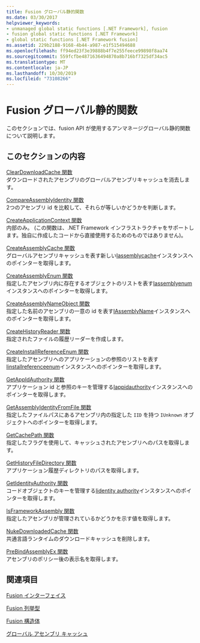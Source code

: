 ```yaml
---
title: Fusion グローバル静的関数
ms.date: 03/30/2017
helpviewer_keywords:
- unmanaged global static functions [.NET Framework], fusion
- fusion global static functions [.NET Framework]
- global static functions [.NET Framework fusion]
ms.assetid: 229b2188-9168-4b44-a987-e1f515494688
ms.openlocfilehash: ff94ed23f3e39888b4f7e255feece99898f8aa74
ms.sourcegitcommit: 559fcfbe4871636494870a8b716bf7325df34ac5
ms.translationtype: MT
ms.contentlocale: ja-JP
ms.lasthandoff: 10/30/2019
ms.locfileid: "73108266"
---
```

# <a name="fusion-global-static-functions"></a>Fusion グローバル静的関数
このセクションでは、fusion API が使用するアンマネージグローバル静的関数について説明します。  
  
## <a name="in-this-section"></a>このセクションの内容  
 [ClearDownloadCache 関数](cleardownloadcache-function.md)  
 ダウンロードされたアセンブリのグローバルアセンブリキャッシュを消去します。  
  
 [CompareAssemblyIdentity 関数](compareassemblyidentity-function.md)  
 2つのアセンブリ id を比較して、それらが等しいかどうかを判断します。  
  
 [CreateApplicationContext 関数](createapplicationcontext-function.md)  
 内部のみ。 (この関数は、.NET Framework インフラストラクチャをサポートします。独自に作成したコードから直接使用するためのものではありません)。  
  
 [CreateAssemblyCache 関数](createassemblycache-function.md)  
 グローバルアセンブリキャッシュを表す新しい[Iassemblycache](iassemblycache-interface.md)インスタンスへのポインターを取得します。  
  
 [CreateAssemblyEnum 関数](createassemblyenum-function.md)  
 指定したアセンブリ内に存在するオブジェクトのリストを表す[Iassemblyenum](iassemblyenum-interface.md)インスタンスへのポインターを取得します。  
  
 [CreateAssemblyNameObject 関数](createassemblynameobject-function.md)  
 指定した名前のアセンブリの一意の id を表す[IAssemblyName](iassemblyname-interface.md)インスタンスへのポインターを取得します。  
  
 [CreateHistoryReader 関数](createhistoryreader-function.md)  
 指定されたファイルの履歴リーダーを作成します。  
  
 [CreateInstallReferenceEnum 関数](createinstallreferenceenum-function.md)  
 指定したアセンブリへのアプリケーションの参照のリストを表す[Iinstallreferenceenum](iinstallreferenceenum-interface.md)インスタンスへのポインターを取得します。  
  
 [GetAppIdAuthority 関数](getappidauthority-function.md)  
 アプリケーション id と参照のキーを管理する[Iappidauthority](iappidauthority-interface.md)インスタンスへのポインターを取得します。  
  
 [GetAssemblyIdentityFromFile 関数](getassemblyidentityfromfile-function.md)  
 指定したファイルパスにあるアセンブリ内の指定した `IID` を持つ `IUnknown` オブジェクトへのポインターを取得します。  
  
 [GetCachePath 関数](getcachepath-function.md)  
 指定したフラグを使用して、キャッシュされたアセンブリへのパスを取得します。  
  
 [GetHistoryFileDirectory 関数](gethistoryfiledirectory-function.md)  
 アプリケーション履歴ディレクトリのパスを取得します。  
  
 [GetIdentityAuthority 関数](getidentityauthority-function.md)  
 コードオブジェクトのキーを管理する[Iidentity authority](iidentityauthority-interface.md)インスタンスへのポインターを取得します。  
  
 [IsFrameworkAssembly 関数](isframeworkassembly-function.md)  
 指定したアセンブリが管理されているかどうかを示す値を取得します。  
  
 [NukeDownloadedCache 関数](nukedownloadedcache-function.md)  
 共通言語ランタイムのダウンロードキャッシュを削除します。  
  
 [PreBindAssemblyEx 関数](prebindassemblyex-function.md)  
 アセンブリのポリシー後の表示名を取得します。  
  
## <a name="related-sections"></a>関連項目  
 [Fusion インターフェイス](fusion-interfaces.md)  
  
 [Fusion 列挙型](fusion-enumerations.md)  
  
 [Fusion 構造体](fusion-structures.md)  
  
 [グローバル アセンブリ キャッシュ](../../app-domains/gac.md)
